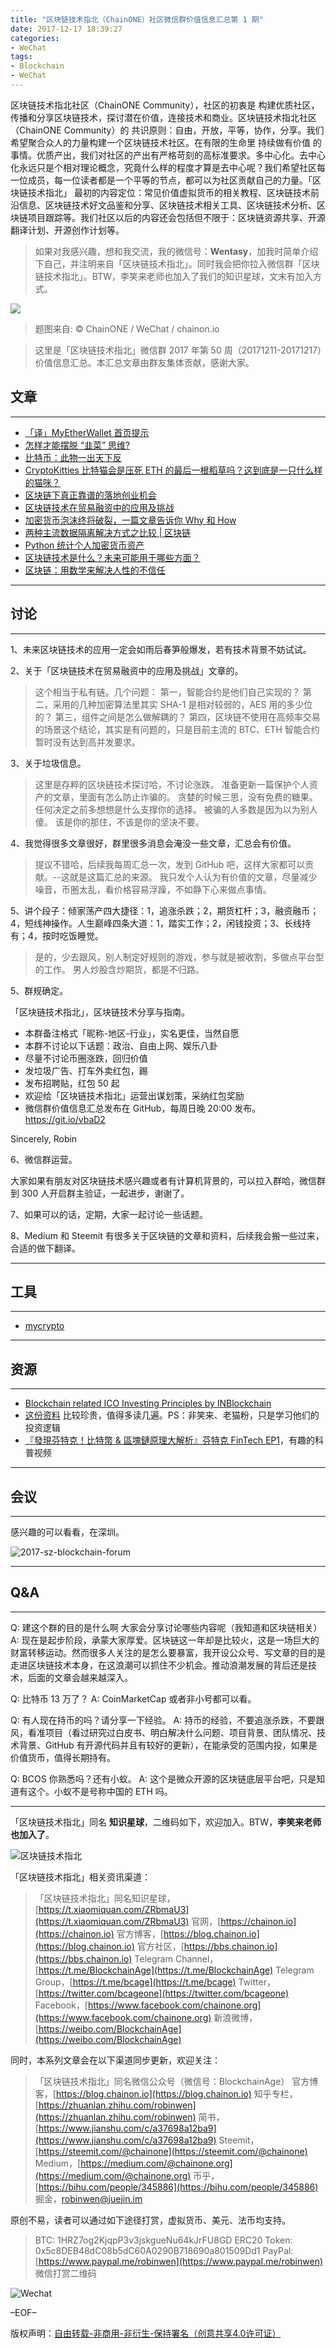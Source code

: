 ```yaml
---
title: "区块链技术指北（ChainONE）社区微信群价值信息汇总第 1 期"
date: 2017-12-17 18:39:27
categories:
- WeChat
tags:
- Blockchain
- WeChat
---
```

区块链技术指北社区（ChainONE Community），社区的初衷是 构建优质社区，传播和分享区块链技术，探讨潜在价值，连接技术和商业。区块链技术指北社区（ChainONE Community）的 共识原则：自由，开放，平等，协作，分享。我们希望聚合众人的力量构建一个区块链技术社区。在有限的生命里 持续做有价值 的事情。优质产出，我们对社区的产出有严格苛刻的高标准要求。多中心化。去中心化永远只是个相对理论概念，究竟什么样的程度才算是去中心呢？我们希望社区每一位成员，每一位读者都是一个平等的节点，都可以为社区贡献自己的力量。「区块链技术指北」 最初的内容定位：常见价值虚拟货币的相关教程、区块链技术前沿信息、区块链技术好文品鉴和分享、区块链技术相关工具、区块链技术分析、区块链项目跟踪等。我们社区以后的内容还会包括但不限于：区块链资源共享、开源翻译计划、开源创作计划等。
<!-- more -->

> 如果对我感兴趣，想和我交流，我的微信号：**Wentasy**，加我时简单介绍下自己，并注明来自「区块链技术指北」。同时我会把你拉入微信群「区块链技术指北」。BTW，李笑来老师也加入了我们的知识星球，文末有加入方式。

![](https://i.imgur.com/EFxCQjC.png)

> 题图来自: © ChainONE / WeChat / chainon.io

> 这里是「区块链技术指北」微信群 2017 年第 50 周（20171211-20171217）价值信息汇总。本汇总文章由群友集体贡献，感谢大家。

## 文章
***

* [「译」MyEtherWallet 首页提示](https://mp.weixin.qq.com/s/MCNQyfbJOC3dRFdHNLPsww)
* [怎样才能摆脱 “韭菜” 思维?](https://mp.weixin.qq.com/s/u3Tw-r4BmC0UJ3HH9N5EOg)
* [比特币：此物一出天下反](https://mp.weixin.qq.com/s/CpS3rHTESJEgZcOIkK41JQ)
* [CryptoKitties 比特猫会是压死 ETH 的最后一根稻草吗？这到底是一只什么样的猫咪？](https://mp.weixin.qq.com/s/fBbj6Ji6kSMYl93nFGWytA)
* [区块链下真正靠谱的落地创业机会](https://mp.weixin.qq.com/s/m1NCDcs-f-WmnTtq35YwvA)
* [区块链技术在贸易融资中的应用及挑战](https://mp.weixin.qq.com/s/NMCUixqIY-Xln6OlRJqdXQ)
* [加密货币泡沫终将破裂，一篇文章告诉你 Why 和 How](https://mp.weixin.qq.com/s/WIV-rbYc7EAs6571pb1RYA)
* [两种主流数据隔离解决方式之比较 | 区块链](https://mp.weixin.qq.com/s/SAQ_hIN8kTwbgOIEbW7mRA)
* [Python 统计个人加密货币资产](https://mp.weixin.qq.com/s/AbQsMAa7rysm1SzNwYA3vA)
* [区块链技术是什么？未来可能用于哪些方面？](https://www.zhihu.com/question/27687960)
* [区块链：用数学来解决人性的不信任](https://mp.weixin.qq.com/s/Dc5DD-FIo1cVmJddQfR1Vg  )

***

## 讨论
***

1、未来区块链技术的应用一定会如雨后春笋般爆发，若有技术背景不妨试试。

2、关于「区块链技术在贸易融资中的应用及挑战」文章的。

> 这个相当于私有链。几个问题：
> 第一，智能合约是他们自己实现的？
> 第二，采用的几种加密算法里其实 SHA-1 是相对较弱的，AES 用的多少位的？
> 第三，组件之间是怎么做解耦的？
> 第四，区块链不使用在高频率交易的场景这个结论，其实是有问题的，只是目前主流的 BTC、ETH 智能合约暂时没有达到高并发要求。

3、关于垃圾信息。

> 这里是存粹的区块链技术探讨哈，不讨论涨跌。
> 准备更新一篇保护个人资产的文章，里面有怎么防止诈骗的。
> 贪婪的时候三思，没有免费的糖果。
> 任何决定之前多想想是什么支撑你的选择。
> 被骗的人多数是因为以为别人傻。
> 该是你的那住，不该是你的坚决不要。

4、我觉得很多文章很好，群里很多消息会淹没一些文章，汇总会有价值。

> 提议不错哈，后续我每周汇总一次，发到 GitHub 吧，这样大家都可以贡献。--这就是这篇汇总的来源。
> 我只发个人认为有价值的文章，尽量减少噪音，币圈太乱，看价格容易浮躁，不如静下心来做点事情。

5、讲个段子：倾家荡产四大捷径：1，追涨杀跌；2，期货杠杆；3，融资融币；4，短线神操作。人生巅峰四条大道：1，踏实工作；2，闲钱投资；3、长线持有；4，按时吃饭睡觉。

> 是的，少去跟风，别人制定好规则的游戏，参与就是被收割，多做点平台型的工作。
> 男人炒股含炒期货，都是不归路。

5、群规确定。

「区块链技术指北」，区块链技术分享与指南。

* 本群备注格式「昵称-地区-行业」，实名更佳，当然自愿
* 本群不讨论以下话题：政治、自由上网、娱乐八卦
* 尽量不讨论币圈涨跌，回归价值
* 发垃圾广告、打车外卖红包，踢
* 发布招聘贴，红包 50 起
* 欢迎给「区块链技术指北」运营出谋划策，采纳红包奖励
* 微信群价值信息汇总发布在 GitHub，每周日晚 20:00 发布。https://git.io/vbaD2

Sincerely,
Robin

6、微信群运营。

大家如果有朋友对区块链技术感兴趣或者有计算机背景的，可以拉入群哈，微信群到 300 人开启群主验证，一起进步，谢谢了。

7、如果可以的话，定期，大家一起讨论一些话题。

8、Medium 和 Steemit 有很多关于区块链的文章和资料，后续我会搬一些过来，合适的做下翻译。

***

## 工具
***

* [mycrypto](https://github.com/dbarobin/mycrypto)

***

## 资源
***

* [Blockchain related ICO Investing Principles by INBlockchain](https://github.com/xiaolai/INB-Principles)
* [这份资料](https://git.io/vbKym) 比较珍贵，值得多读几遍。PS：非笑来、老猫粉，只是学习他们的投资逻辑
* [『發現芬特克！比特幣 & 區塊鏈原理大解析』芬特克 FinTech EP1](https://www.youtube.com/watch?v=5r8kJCE1S1s)，有趣的科普视频

***

## 会议
***

感兴趣的可以看看，在深圳。

![2017-sz-blockchain-forum](https://raw.githubusercontent.com/dbarobin/BlockchainAge/master/images/2017-sz-blockchain-forum.jpeg)

***

## Q&A
***

Q: 建这个群的目的是什么啊 大家会分享讨论哪些内容呢（我知道和区块链相关）
A: 现在是起步阶段，承蒙大家厚爱。区块链这一年却是比较火，这是一场巨大的财富转移运动。然而很多人关注的是怎么要暴富，我开设公众号、写文章的目的是走进区块链技术本身，在这浪潮可以抓住不少机会。推动浪潮发展的背后还是技术，后面的文章会越来越深入。

Q: 比特币 13 万了？
A: CoinMarketCap 或者非小号都可以看。

Q: 有人现在持币的吗？请分享一下经验。
A: 持币的经验，不要追涨杀跌，不要跟风，看准项目（看过研究过白皮书、明白解决什么问题、项目背景、团队情况、技术背景、GitHub 有开源代码并且有较好的更新），在能承受的范围内投，如果是价值货币，值得长期持有。

Q: BCOS 你熟悉吗？还有小蚁。
A: 这个是微众开源的区块链底层平台吧，只是知道有这个。小蚁不是号称中国的 ETH 吗。

***

「区块链技术指北」同名 **知识星球**，二维码如下，欢迎加入。BTW，**李笑来老师也加入了**。

![区块链技术指北](https://i.imgur.com/RBmpxTL.png)

「区块链技术指北」相关资讯渠道：

> 「区块链技术指北」同名知识星球，[https://t.xiaomiquan.com/ZRbmaU3](https://t.xiaomiquan.com/ZRbmaU3)
> 官网，[https://chainon.io](https://chainon.io)
> 官方博客，[https://blog.chainon.io](https://blog.chainon.io)
> 官方社区，[https://bbs.chainon.io](https://bbs.chainon.io)
> Telegram Channel，[https://t.me/BlockchainAge](https://t.me/BlockchainAge)
> Telegram Group，[https://t.me/bcage](https://t.me/bcage)
> Twitter，[https://twitter.com/bcageone](https://twitter.com/bcageone)
> Facebook，[https://www.facebook.com/chainone.org](https://www.facebook.com/chainone.org)
> 新浪微博，[https://weibo.com/BlockchainAge](https://weibo.com/BlockchainAge)

同时，本系列文章会在以下渠道同步更新，欢迎关注：

> 「区块链技术指北」同名微信公众号（微信号：BlockchainAge）
> 官方博客，[https://blog.chainon.io](https://blog.chainon.io)
> 知乎专栏，[https://zhuanlan.zhihu.com/robinwen](https://zhuanlan.zhihu.com/robinwen)
> 简书，[https://www.jianshu.com/c/a37698a12ba9](https://www.jianshu.com/c/a37698a12ba9)
> Steemit，[https://steemit.com/@chainone](https://steemit.com/@chainone)
> Medium，[https://medium.com/@chainone.org](https://medium.com/@chainone.org)
> 币乎，[https://bihu.com/people/345886](https://bihu.com/people/345886)
> 掘金，[robinwen@juejin.im](https://juejin.im/user/5673ccae60b2260ee435f89a/posts)

原创不易，读者可以通过如下途径打赏，虚拟货币、美元、法币均支持。

> BTC: 1HRZ7og2KjqpP3v3jskgueNu64kJrFU8GD
> ERC20 Token: 0x5c8DEB48dC08b5dC60A0290B718690a801509Dd1
> PayPal: [https://www.paypal.me/robinwen](https://www.paypal.me/robinwen)
> 微信打赏二维码

![Wechat](https://i.imgur.com/hKyy9lI.jpg)

–EOF–

版权声明：[自由转载-非商用-非衍生-保持署名（创意共享4.0许可证）](http://creativecommons.org/licenses/by-nc-nd/4.0/deed.zh)
